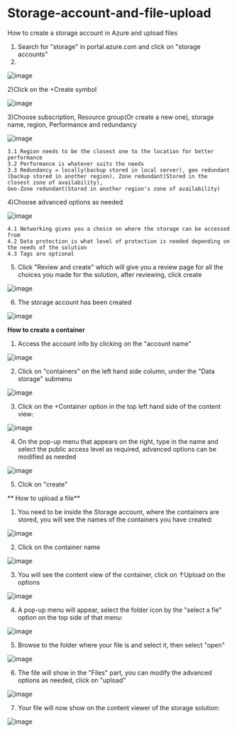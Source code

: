 # Storage-account-and-file-upload
How to create a storage account in Azure and upload files

  1) Search for "storage" in portal.azure.com and click on "storage accounts"
  2) 
  ![image](https://user-images.githubusercontent.com/105960409/172257050-822b3cc1-d750-4ead-abb6-5c4ab67dab59.png)
  
  2)Click on the +Create symbol 
  
  ![image](https://user-images.githubusercontent.com/105960409/172257154-371666ab-38d0-4ea1-911a-5c3ab877a875.png)
  
  3)Choose subscription, Resource group(Or create a new one), storage name, region, Performance and redundancy
  
  ![image](https://user-images.githubusercontent.com/105960409/172257275-51cdf4c5-9905-4faa-81fe-3e1fa78833d7.png)
    
    3.1 Region needs to be the closest one to the location for better performance
    3.2 Performance is whatever suits the needs
    3.3 Redundancy = locally(backup stored in local server), geo redundant (backup stored in another region), Zone redundant(Stored in the closest zone of availability), 
    Geo-Zone redundant(Stored in another region's zone of availability)
  
  4)Choose advanced options as needed
  
  ![image](https://user-images.githubusercontent.com/105960409/172257893-702886a1-40dc-47c8-b02a-37d17f9461ea.png)

    
    4.1 Networking gives you a choice on where the storage can be accessed from
    4.2 Data protection is what level of protection is needed depending on the needs of the solution
    4.3 Tags are optional
    
  5) Click "Review and create" which will give you a review page for all the choices you made for the solution, after reviewing, click create

  ![image](https://user-images.githubusercontent.com/105960409/172257973-3c9f43c4-f659-4cbf-8060-95e9bd20938d.png)

   
  6) The storage account has been created

  ![image](https://user-images.githubusercontent.com/105960409/172258065-90a66f2e-b264-42b2-bcb0-6d1b4e1e43bc.png)
  
**How to create a container**
  
  1) Access the account info by clicking on the "account name"

  ![image](https://user-images.githubusercontent.com/105960409/172258135-de667bd5-278a-4646-becf-5b9d8daaf16c.png)
  
  2) Click on "containers" on the left hand side column, under the "Data storage" submenu

  ![image](https://user-images.githubusercontent.com/105960409/172258425-5bbef1f1-f11f-48e4-86fe-fb1d92f26a4d.png)

  3) Click on the +Container option in the top left hand side of the content view:
  
  ![image](https://user-images.githubusercontent.com/105960409/172258554-81fbaa13-908f-4bfa-8842-cb2f3c00ee87.png)
  
  4) On the pop-up menu that appears on the right, type in the name and select the public access level as required, advanced options can be modified as needed

  ![image](https://user-images.githubusercontent.com/105960409/172258679-5b1d94cf-163f-4e1d-afc1-60d8502f6c57.png)

  5) Clcik on "create"

** How to upload a file**

  1) You need to be inside the Storage account, where the containers are stored, you will see the names of the containers you have created:

  ![image](https://user-images.githubusercontent.com/105960409/172258869-7494591a-b2c6-49b5-a083-7520b1cf4a11.png)

  2) Click on the container name

  ![image](https://user-images.githubusercontent.com/105960409/172258908-687032e7-d9e5-44e6-8236-adb83c78a1d3.png)

  3) You will see the content view of the container, click on ↑Upload on the options
  
  ![image](https://user-images.githubusercontent.com/105960409/172259043-30e43609-8abc-4933-9959-92e2bba094ab.png)

  4) A pop-up menu will appear, select the folder icon by the "select a fie" option on the top side of that menu:

  ![image](https://user-images.githubusercontent.com/105960409/172259171-70dd20bc-de34-47cf-91d9-e6ca68f16de1.png)

  5) Browse to the folder where your file is and select it, then select "open"

  ![image](https://user-images.githubusercontent.com/105960409/172259263-e8850027-6368-4dee-8b9b-a38275113761.png)

  6) The file will show in the "Files" part, you can modify the advanced options as needed, click on "upload"

  ![image](https://user-images.githubusercontent.com/105960409/172259379-e224ebd2-b95a-4109-b198-0d11c0850aff.png)

  7) Your file will now show on the content viewer of the storage solution:

  ![image](https://user-images.githubusercontent.com/105960409/172259438-b3726fa1-3914-4735-9221-5eba70856e9e.png)


  

